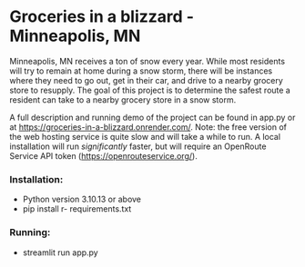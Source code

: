 # Groceries in a blizzard - Minneapolis, MN

Minneapolis, MN receives a ton of snow every year. 
While most residents will try to remain at home during a snow storm, there will be instances where they need to go out, get in their car, and drive to a nearby grocery store to 
resupply. The goal of this project is to determine the safest route a resident can take to a nearby grocery store in a snow storm.

A full description and running demo of the project can be found in app.py or at https://groceries-in-a-blizzard.onrender.com/. Note: the free version of the web hosting service is quite slow and will take a while to run. A local installation will run *significantly* faster, but will require an OpenRoute Service API token (https://openrouteservice.org/).

### Installation:
- Python version 3.10.13 or above
- pip install r- requirements.txt

### Running:
- streamlit run app.py
